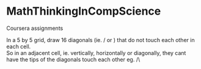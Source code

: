 # MathThinkingInCompScience
Coursera assignments

In a 5 by 5 grid, draw 16 diagonals (ie. / or \) that do not touch each other in each cell.  
So in an adjacent cell, ie. vertically, horizontally or diagonally, they cant have the tips of the diagonals touch each other eg. /\
